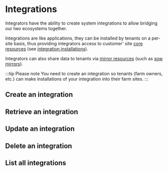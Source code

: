 # Integrations

Integrators have the ability to create system integrations to allow bridging our two ecosystems together.

Integrations are like applications, they can be installed by tenants on a per-site basis, thus providing integrators access to customer' site [core resources](/api/core/introduction.html) (see [integration installations](/api/installations.html)).

Integrators can also share data to tenants via [mirror resources](/api/core/introduction.html) (such as [sow mirrors](/api/mirror/sow-mirrors.html)).

:::tip Please note
You need to create an integration so tenants (farm owners, etc.) can make installations of your integration into their farm sites.
:::

## Create an integration

## Retrieve an integration

## Update an integration

## Delete an integration

## List all integrations

